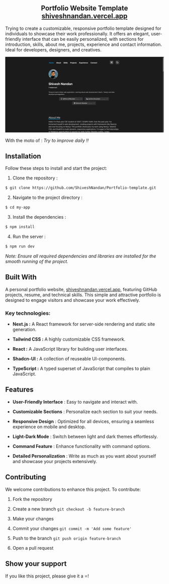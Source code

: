 <h2 align="center">
  Portfolio Website Template<br/>
  <a href="https://shiveshnandan.vercel.app/" target="_blank">shiveshnandan.vercel.app</a>
</h2>
  <p>Trying to create a customizable, responsive portfolio template designed for individuals to showcase their work professionally. It offers an elegant, user-friendly interface that can be easily personalized, with sections for introduction, skills, about me, projects, experience and contact information. Ideal for developers, designers, and creatives.</p>

<img alt="Demo" src="./portfolio/public/Projects/Portfolio.png" />

With the moto of : <i>Try to improve daily !!</i>
## Installation

Follow these steps to install and start the project:

1. Clone the repository : </br>
```bash
$ git clone https://github.com/ShiveshNandan/Portfolio-template.git
```

2. Navigate to the project directory : </br>
```bash
$ cd my-app
```

3. Install the dependencies : </br>
```bash
$ npm install
```

4. Run the server :
```bash
$ npm run dev
```

<i>Note: Ensure all required dependencies and libraries are installed for the smooth running of the project.</i>

## Built With

A personal portfolio website, <a href="https://shiveshnandan.vercel.app/" target="_blank">shiveshnandan.vercel.app</a>, featuring GitHub projects, resume, and technical skills. This simple and attractive portfolio is designed to engage visitors and showcase your work effectively.

### Key technologies:

- <b>Next.js :</b> A React framework for server-side rendering and static site generation.
  
- <b>Tailwind CSS :</b> A highly customizable CSS framework.
  
- <b>React :</b> A JavaScript library for building user interfaces.
  
- <b>Shadcn-UI :</b> A collection of reuseable UI-components.
  
- <b>TypeScript :</b> A typed superset of JavaScript that compiles to plain JavaScript.


## Features

- **User-Friendly Interface** : Easy to navigate and interact with.

- **Customizable Sections** : Personalize each section to suit your needs.

- **Responsive Design** : Optimized for all devices, ensuring a seamless experience on mobile and desktop.

- **Light-Dark Mode** : Switch between light and dark themes effortlessly.

- **Command Feature** : Enhance functionality with command options.

- **Detailed Personalization** : Write as much as you want about yourself and showcase your projects extensively.


## Contributing

We welcome contributions to enhance this project. To contribute:

1. Fork the repository

2. Create a new branch `git checkout -b feature-branch`

3. Make your changes

4. Commit your changes `git commit -m 'Add some feature'`

5. Push to the branch `git push origin feature-branch`

6. Open a pull request


## Show your support

If you like this project, please give it a ⭐!




